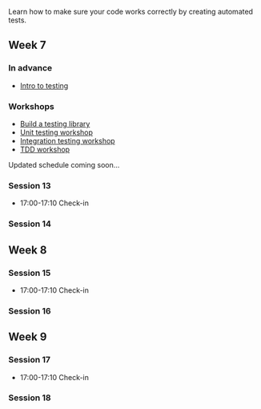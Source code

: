 Learn how to make sure your code works correctly by creating automated tests.

## Week 7

### In advance
- [Intro to testing](https://fac-slides.netlify.app/slides/testing)

### Workshops
- [Build a testing library](https://learn.foundersandcoders.com/workshops/learn-testing/)
- [Unit testing workshop](https://learn.foundersandcoders.com/workshops/learn-unit-testing/)
- [Integration testing workshop](/workshops/learn-integration-testing/)
- [TDD workshop](/workshops/tdd-array-methods/)

Updated schedule coming soon...

### Session 13

- 17:00-17:10 Check-in

### Session 14

## Week 8

### Session 15

- 17:00-17:10 Check-in

### Session 16

## Week 9

### Session 17

- 17:00-17:10 Check-in

### Session 18
